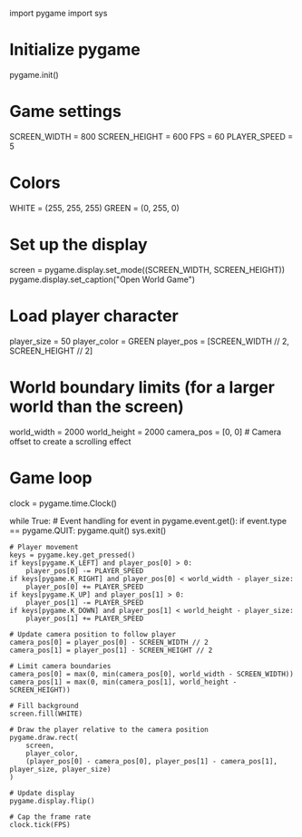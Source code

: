import pygame
import sys

# Initialize pygame
pygame.init()

# Game settings
SCREEN_WIDTH = 800
SCREEN_HEIGHT = 600
FPS = 60
PLAYER_SPEED = 5

# Colors
WHITE = (255, 255, 255)
GREEN = (0, 255, 0)

# Set up the display
screen = pygame.display.set_mode((SCREEN_WIDTH, SCREEN_HEIGHT))
pygame.display.set_caption("Open World Game")

# Load player character
player_size = 50
player_color = GREEN
player_pos = [SCREEN_WIDTH // 2, SCREEN_HEIGHT // 2]

# World boundary limits (for a larger world than the screen)
world_width = 2000
world_height = 2000
camera_pos = [0, 0]  # Camera offset to create a scrolling effect

# Game loop
clock = pygame.time.Clock()

while True:
    # Event handling
    for event in pygame.event.get():
        if event.type == pygame.QUIT:
            pygame.quit()
            sys.exit()

    # Player movement
    keys = pygame.key.get_pressed()
    if keys[pygame.K_LEFT] and player_pos[0] > 0:
        player_pos[0] -= PLAYER_SPEED
    if keys[pygame.K_RIGHT] and player_pos[0] < world_width - player_size:
        player_pos[0] += PLAYER_SPEED
    if keys[pygame.K_UP] and player_pos[1] > 0:
        player_pos[1] -= PLAYER_SPEED
    if keys[pygame.K_DOWN] and player_pos[1] < world_height - player_size:
        player_pos[1] += PLAYER_SPEED

    # Update camera position to follow player
    camera_pos[0] = player_pos[0] - SCREEN_WIDTH // 2
    camera_pos[1] = player_pos[1] - SCREEN_HEIGHT // 2

    # Limit camera boundaries
    camera_pos[0] = max(0, min(camera_pos[0], world_width - SCREEN_WIDTH))
    camera_pos[1] = max(0, min(camera_pos[1], world_height - SCREEN_HEIGHT))

    # Fill background
    screen.fill(WHITE)

    # Draw the player relative to the camera position
    pygame.draw.rect(
        screen,
        player_color,
        (player_pos[0] - camera_pos[0], player_pos[1] - camera_pos[1], player_size, player_size)
    )

    # Update display
    pygame.display.flip()

    # Cap the frame rate
    clock.tick(FPS)
